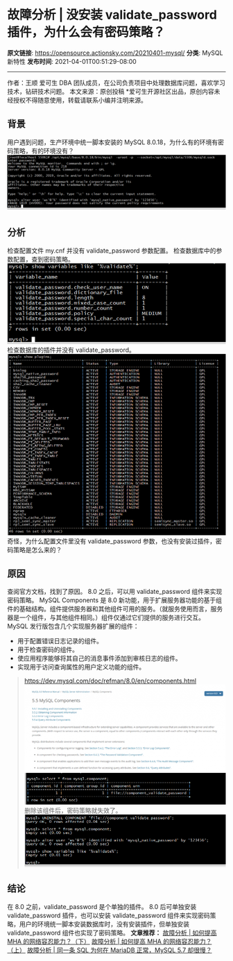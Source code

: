 # 故障分析 | 没安装 validate_password 插件，为什么会有密码策略？

**原文链接**: https://opensource.actionsky.com/20210401-mysql/
**分类**: MySQL 新特性
**发布时间**: 2021-04-01T00:51:29-08:00

---

作者：王顺
爱可生 DBA 团队成员，在公司负责项目中处理数据库问题，喜欢学习技术，钻研技术问题。
本文来源：原创投稿
*爱可生开源社区出品，原创内容未经授权不得随意使用，转载请联系小编并注明来源。
## 背景
用户遇到问题，生产环境中统一脚本安装的 MySQL 8.0.18，为什么有的环境有密码策略，有的环境没有？
![](.img/396a3a44.png)											
## 分析
检查配置文件 my.cnf 并没有 validate_password 参数配置。
检查数据库中的参数配置，查到密码策略。
![](.img/562c9b56.png)											
检查数据库的插件并没有 validate_password。
![](.img/5a9056ca.png)											
奇怪，为什么配置文件里没有 validate_password 参数，也没有安装过插件，密码策略是怎么来的？
## 原因
查阅官方文档，找到了原因。
8.0 之后，可以用 validate_password 组件来实现密码策略。
MySQL Components 是 8.0 新功能，用于扩展服务器功能的基于组件的基础结构。组件提供服务器和其他组件可用的服务。（就服务使用而言，服务器是一个组件，与其他组件相同。）组件仅通过它们提供的服务进行交互。
MySQL 发行版包含几个实现服务器扩展的组件：
- 用于配置错误日志记录的组件。
- 用于检查密码的组件。
- 使应用程序能够将其自己的消息事件添加到审核日志的组件。
- 实现用于访问查询属性的用户定义功能的组件。
> https://dev.mysql.com/doc/refman/8.0/en/components.html
![](.img/e481df7d.png)											
![](.img/a1817a3f.png)											
删除该组件后，密码策略就失效了。
![](.img/8bec405d.png)											
## 结论
在 8.0 之前，validate_password 是个单独的插件。
8.0 后可单独安装 validate_password 插件，也可以安装 validate_password 组件来实现密码策略，用户的环境统一脚本安装数据库时，没有安装插件，但单独安装 validate_password 组件也实现了密码策略。
**文章推荐：**
[故障分析 | 如何提高 MHA 的网络容忍能力？（下）](https://opensource.actionsky.com/20210322-mha-%e7%9a%84%e7%bd%91%e7%bb%9c%e5%ae%b9%e5%bf%8d%e8%83%bd%e5%8a%9b%ef%bc%9f%ef%bc%88%e4%b8%8b%ef%bc%89/)
[故障分析 | 如何提高 MHA 的网络容忍能力？（上）](https://opensource.actionsky.com/20210315-mha/)
[故障分析 | 同一条 SQL 为何在 MariaDB 正常，MySQL 5.7 却很慢？](https://opensource.actionsky.com/20200422-mysql/)